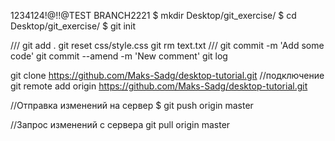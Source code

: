 1234124!@!$!@$TEST BRANCH2221
$ mkdir Desktop/git_exercise/
$ cd Desktop/git_exercise/
$ git init

///
git add .
git reset css/style.css
git rm text.txt
///
git commit -m 'Add some code'
git commit --amend -m 'New comment'
git log



git clone https://github.com/Maks-Sadg/desktop-tutorial.git
//подключение
git remote add origin https://github.com/Maks-Sadg/desktop-tutorial.git

//Отправка изменений на сервер
$ git push origin master

//Запрос изменений с сервера
git pull origin master
